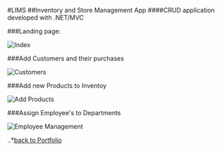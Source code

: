 #LIMS 
##Inventory and Store Management App
####CRUD application developed with .NET/MVC

###Landing page:

![Index](https://github.com/DASchroeder/LIMS/blob/master/Lims/screenshots/LIMSportfolio1.png)

###Add Customers and their purchases

![Customers](https://github.com/DASchroeder/LIMS/blob/master/Lims/screenshots/LIMSportfolio2.png)

###Add new Products to Inventoy

![Add Products](https://github.com/DASchroeder/LIMS/blob/master/Lims/screenshots/LIMSportfolio3.png)

###Assign Employee's to Departments

![Employee Management](https://github.com/DASchroeder/LIMS/blob/master/Lims/screenshots/LIMSportfolio4.png)

..*[back to Portfolio](https://daschroeder.github.io)
